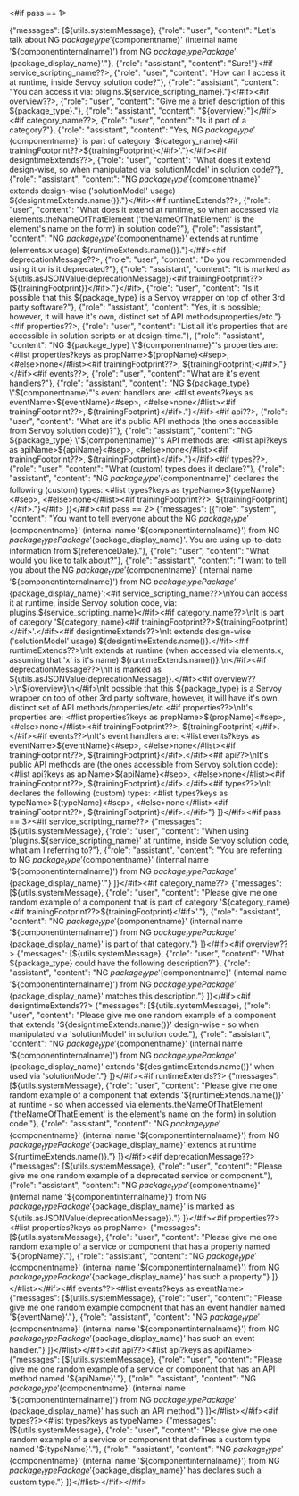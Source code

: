 <#if pass == 1>

{"messages": [${utils.systemMessage},
{"role": "user", "content": "Let's talk about NG ${package_type} '${componentname}' (internal name '${componentinternalname}') from NG ${package_type} Package '${package_display_name}'."},
{"role": "assistant", "content": "Sure!"}<#if service_scripting_name??>,
{"role": "user", "content": "How can I access it at runtime, inside Servoy solution code?"},
{"role": "assistant", "content": "You can access it via: plugins.${service_scripting_name}."}</#if><#if overview??>,
{"role": "user", "content": "Give me a brief description of this ${package_type}."},
{"role": "assistant", "content": "${overview}"}</#if><#if category_name??>,
{"role": "user", "content": "Is it part of a category?"},
{"role": "assistant", "content": "Yes, NG ${package_type} '${componentname}' is part of category '${category_name}<#if trainingFootprint??>${trainingFootprint}</#if>'."}</#if><#if designtimeExtends??>,
{"role": "user", "content": "What does it extend design-wise, so when manipulated via 'solutionModel' in solution code?"},
{"role": "assistant", "content": "NG ${package_type} '${componentname}' extends design-wise ('solutionModel' usage) ${designtimeExtends.name()}."}</#if><#if runtimeExtends??>,
{"role": "user", "content": "What does it extend at runtime, so when accessed via elements.theNameOfThatElement ('theNameOfThatElement' is the element's name on the form) in solution code?"},
{"role": "assistant", "content": "NG ${package_type} '${componentname}' extends at runtime (elements.x usage) ${runtimeExtends.name()}."}</#if><#if deprecationMessage??>,
{"role": "user", "content": "Do you recommended using it or is it deprecated?"},
{"role": "assistant", "content": "It is marked as ${utils.asJSONValue(deprecationMessage)}<#if trainingFootprint??> (${trainingFootprint})</#if>."}</#if>,
{"role": "user", "content": "Is it possible that this ${package_type} is a Servoy wrapper on top of other 3rd party software?"},
{"role": "assistant", "content": "Yes, it is possible; however, it will have it's own, distinct set of API methods/properties/etc."}<#if properties??>,
{"role": "user", "content": "List all it's properties that are accessible in solution scripts or at design-time."},
{"role": "assistant", "content": "NG ${package_type} \"${componentname}\"'s properties are: <#list properties?keys as propName>${propName}<#sep>, <#else>none</#list><#if trainingFootprint??>, ${trainingFootprint}</#if>."}</#if><#if events??>,
{"role": "user", "content": "What are it's event handlers?"},
{"role": "assistant", "content": "NG ${package_type} \"${componentname}\"'s event handlers are: <#list events?keys as eventName>${eventName}<#sep>, <#else>none</#list><#if trainingFootprint??>, ${trainingFootprint}</#if>."}</#if><#if api??>,
{"role": "user", "content": "What are it's public API methods (the ones accessible from Servoy solution code)?"},
{"role": "assistant", "content": "NG ${package_type} \"${componentname}\"'s API methods are: <#list api?keys as apiName>${apiName}<#sep>, <#else>none</#list><#if trainingFootprint??>, ${trainingFootprint}</#if>."}</#if><#if types??>,
{"role": "user", "content": "What (custom) types does it declare?"},
{"role": "assistant", "content": "NG ${package_type} '${componentname}' declares the following (custom) types: <#list types?keys as typeName>${typeName}<#sep>, <#else>none</#list><#if trainingFootprint??>, ${trainingFootprint}</#if>."}</#if>
]}</#if><#if pass == 2>
{"messages": [{"role": "system", "content": "You want to tell everyone about the NG ${package_type} '${componentname}' (internal name '${componentinternalname}') from NG ${package_type} Package '${package_display_name}'. You are using up-to-date information from ${referenceDate}."},
{"role": "user", "content": "What would you like to talk about?"},
{"role": "assistant", "content": "I want to tell you about the NG ${package_type} '${componentname}' (internal name '${componentinternalname}') from NG ${package_type} Package '${package_display_name}':<#if service_scripting_name??>\nYou can access it at runtime, inside Servoy solution code, via: plugins.${service_scripting_name}</#if><#if category_name??>\nIt is part of category '${category_name}<#if trainingFootprint??>${trainingFootprint}</#if>'.</#if><#if designtimeExtends??>\nIt extends design-wise ('solutionModel' usage) ${designtimeExtends.name()}.</#if><#if runtimeExtends??>\nIt extends at runtime (when accessed via elements.x, assuming that 'x' is it's name) ${runtimeExtends.name()}.\n</#if><#if deprecationMessage??>\nIt is marked as ${utils.asJSONValue(deprecationMessage)}.</#if><#if overview??>\n${overview}\n</#if>\nIt possible that this ${package_type} is a Servoy wrapper on top of other 3rd party software, however, it will have it's own, distinct set of API methods/properties/etc.<#if properties??>\nIt's properties are: <#list properties?keys as propName>${propName}<#sep>, <#else>none</#list><#if trainingFootprint??>, ${trainingFootprint}</#if>.</#if><#if events??>\nIt's event handlers are: <#list events?keys as eventName>${eventName}<#sep>, <#else>none</#list><#if trainingFootprint??>, ${trainingFootprint}</#if>.</#if><#if api??>\nIt's public API methods are (the ones accessible from Servoy solution code): <#list api?keys as apiName>${apiName}<#sep>, <#else>none</#list><#if trainingFootprint??>, ${trainingFootprint}</#if>.</#if><#if types??>\nIt declares the following (custom) types: <#list types?keys as typeName>${typeName}<#sep>, <#else>none</#list><#if trainingFootprint??>, ${trainingFootprint}</#if>.</#if>"}
]}</#if><#if pass == 3><#if service_scripting_name??>
{"messages": [${utils.systemMessage},
{"role": "user", "content": "When using 'plugins.${service_scripting_name}' at runtime, inside Servoy solution code, what am I referring to?"},
{"role": "assistant", "content": "You are referring to NG ${package_type} '${componentname}' (internal name '${componentinternalname}') from NG ${package_type} Package '${package_display_name}'."}
]}</#if><#if category_name??>
{"messages": [${utils.systemMessage},
{"role": "user", "content": "Please give me one random example of a component that is part of category '${category_name}<#if trainingFootprint??>${trainingFootprint}</#if>'."},
{"role": "assistant", "content": "NG ${package_type} '${componentname}' (internal name '${componentinternalname}') from NG ${package_type} Package '${package_display_name}' is part of that category."}
]}</#if><#if overview??>
{"messages": [${utils.systemMessage},
{"role": "user", "content": "What ${package_type} could have the following description?"},
{"role": "assistant", "content": "NG ${package_type} '${componentname}' (internal name '${componentinternalname}') from NG ${package_type} Package '${package_display_name}' matches this description."}
]}</#if><#if designtimeExtends??>
{"messages": [${utils.systemMessage},
{"role": "user", "content": "Please give me one random example of a component that extends '${designtimeExtends.name()}' design-wise - so when manipulated via 'solutionModel' in solution code."},
{"role": "assistant", "content": "NG ${package_type} '${componentname}' (internal name '${componentinternalname}') from NG ${package_type} Package '${package_display_name}' extends '${designtimeExtends.name()}' when used via 'solutionModel'."}
]}</#if><#if runtimeExtends??>
{"messages": [${utils.systemMessage},
{"role": "user", "content": "Please give me one random example of a component that extends '${runtimeExtends.name()}' at runtime - so when accessed via elements.theNameOfThatElement ('theNameOfThatElement' is the element's name on the form) in solution code."},
{"role": "assistant", "content": "NG ${package_type} '${componentname}' (internal name '${componentinternalname}') from NG ${package_type} Package '${package_display_name}' extends at runtime ${runtimeExtends.name()}."}
]}</#if><#if deprecationMessage??>
{"messages": [${utils.systemMessage},
{"role": "user", "content": "Please give me one random example of a deprecated service or component."},
{"role": "assistant", "content": "NG ${package_type} '${componentname}' (internal name '${componentinternalname}') from NG ${package_type} Package '${package_display_name}' is marked as ${utils.asJSONValue(deprecationMessage)}."}
]}</#if><#if properties??><#list properties?keys as propName>
{"messages": [${utils.systemMessage},
{"role": "user", "content": "Please give me one random example of a service or component that has a property named '${propName}'."},
{"role": "assistant", "content": "NG ${package_type} '${componentname}' (internal name '${componentinternalname}') from NG ${package_type} Package '${package_display_name}' has such a property."}
]}</#list></#if><#if events??><#list events?keys as eventName>
{"messages": [${utils.systemMessage},
{"role": "user", "content": "Please give me one random example component that has an event handler named '${eventName}'."},
{"role": "assistant", "content": "NG ${package_type} '${componentname}' (internal name '${componentinternalname}') from NG ${package_type} Package '${package_display_name}' has such an event handler."}
]}</#list></#if><#if api??><#list api?keys as apiName>
{"messages": [${utils.systemMessage},
{"role": "user", "content": "Please give me one random example of a service or component that has an API method named '${apiName}'."},
{"role": "assistant", "content": "NG ${package_type} '${componentname}' (internal name '${componentinternalname}') from NG ${package_type} Package '${package_display_name}' has such an API method."}
]}</#list></#if><#if types??><#list types?keys as typeName>
{"messages": [${utils.systemMessage},
{"role": "user", "content": "Please give me one random example of a service or component that defines a custom type named '${typeName}'."},
{"role": "assistant", "content": "NG ${package_type} '${componentname}' (internal name '${componentinternalname}') from NG ${package_type} Package '${package_display_name}' has declares such a custom type."}
]}</#list></#if></#if>